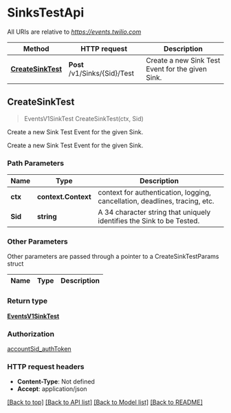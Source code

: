 # SinksTestApi

All URIs are relative to *https://events.twilio.com*

Method | HTTP request | Description
------------- | ------------- | -------------
[**CreateSinkTest**](SinksTestApi.md#CreateSinkTest) | **Post** /v1/Sinks/{Sid}/Test | Create a new Sink Test Event for the given Sink.



## CreateSinkTest

> EventsV1SinkTest CreateSinkTest(ctx, Sid)

Create a new Sink Test Event for the given Sink.

Create a new Sink Test Event for the given Sink.

### Path Parameters


Name | Type | Description
------------- | ------------- | -------------
**ctx** | **context.Context** | context for authentication, logging, cancellation, deadlines, tracing, etc.
**Sid** | **string** | A 34 character string that uniquely identifies the Sink to be Tested.

### Other Parameters

Other parameters are passed through a pointer to a CreateSinkTestParams struct


Name | Type | Description
------------- | ------------- | -------------

### Return type

[**EventsV1SinkTest**](EventsV1SinkTest.md)

### Authorization

[accountSid_authToken](../README.md#accountSid_authToken)

### HTTP request headers

- **Content-Type**: Not defined
- **Accept**: application/json

[[Back to top]](#) [[Back to API list]](../README.md#documentation-for-api-endpoints)
[[Back to Model list]](../README.md#documentation-for-models)
[[Back to README]](../README.md)

